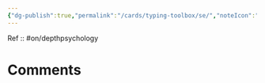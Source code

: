 ```yaml
---
{"dg-publish":true,"permalink":"/cards/typing-toolbox/se/","noteIcon":"","created":"2023-02-26T21:04:18.636+01:00","updated":"2023-04-08T13:31:23.514+02:00"}
---
```


Ref :: 
#on/depthpsychology 

# Comments 
<script src="https://utteranc.es/client.js"
        repo="Heart4sides/Comment_Section"
        issue-term="pathname"
        theme="gruvbox-dark"
        crossorigin="anonymous"
        async>
</script> 